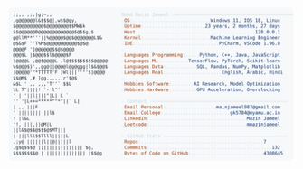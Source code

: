 <picture>
  <source srcset="https://raw.githubusercontent.com/mmazinjameel/mmazinjameel/main/dark_mode.svg?v=1738426151" media="(prefers-color-scheme: dark)">
  <img src="https://raw.githubusercontent.com/mmazinjameel/mmazinjameel/main/light_mode.svg?v=1738426151">
</picture>
